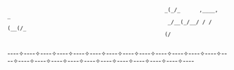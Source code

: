 ```
                                                                        
                                                  _(_/_      ,____,   _ 
                                                   _/__(_/__/ / / (__(/_
                                                  (/                    
                                                                        

```
----✧----✧----✧----✧----✧----✧----✧----✧----✧----✧----✧----✧----✧----✧----✧----✧----✧----✧----✧----✧----✧----✧----✧----✧----
